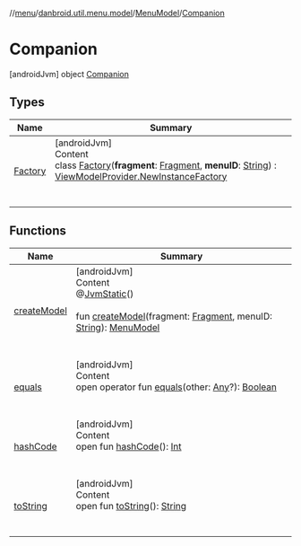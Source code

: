 //[menu](../../../index.md)/[danbroid.util.menu.model](../../index.md)/[MenuModel](../index.md)/[Companion](index.md)



# Companion  
 [androidJvm] object [Companion](index.md)   


## Types  
  
|  Name|  Summary| 
|---|---|
| <a name="danbroid.util.menu.model/MenuModel.Companion.Factory///PointingToDeclaration/"></a>[Factory](-factory/index.md)| <a name="danbroid.util.menu.model/MenuModel.Companion.Factory///PointingToDeclaration/"></a>[androidJvm]  <br>Content  <br>class [Factory](-factory/index.md)(**fragment**: [Fragment](https://developer.android.com/reference/kotlin/androidx/fragment/app/Fragment.html), **menuID**: [String](https://kotlinlang.org/api/latest/jvm/stdlib/kotlin/-string/index.html)) : [ViewModelProvider.NewInstanceFactory](https://developer.android.com/reference/kotlin/androidx/lifecycle/ViewModelProvider.NewInstanceFactory.html)  <br><br><br>


## Functions  
  
|  Name|  Summary| 
|---|---|
| <a name="danbroid.util.menu.model/MenuModel.Companion/createModel/#androidx.fragment.app.Fragment#kotlin.String/PointingToDeclaration/"></a>[createModel](create-model.md)| <a name="danbroid.util.menu.model/MenuModel.Companion/createModel/#androidx.fragment.app.Fragment#kotlin.String/PointingToDeclaration/"></a>[androidJvm]  <br>Content  <br>@[JvmStatic](https://kotlinlang.org/api/latest/jvm/stdlib/kotlin.jvm/-jvm-static/index.html)()  <br>  <br>fun [createModel](create-model.md)(fragment: [Fragment](https://developer.android.com/reference/kotlin/androidx/fragment/app/Fragment.html), menuID: [String](https://kotlinlang.org/api/latest/jvm/stdlib/kotlin/-string/index.html)): [MenuModel](../index.md)  <br><br><br>
| <a name="kotlin/Any/equals/#kotlin.Any?/PointingToDeclaration/"></a>[equals](../../../danbroid.util.menu.ui/-menu-item-diff-callback/index.md#%5Bkotlin%2FAny%2Fequals%2F%23kotlin.Any%3F%2FPointingToDeclaration%2F%5D%2FFunctions%2F143669292)| <a name="kotlin/Any/equals/#kotlin.Any?/PointingToDeclaration/"></a>[androidJvm]  <br>Content  <br>open operator fun [equals](../../../danbroid.util.menu.ui/-menu-item-diff-callback/index.md#%5Bkotlin%2FAny%2Fequals%2F%23kotlin.Any%3F%2FPointingToDeclaration%2F%5D%2FFunctions%2F143669292)(other: [Any](https://kotlinlang.org/api/latest/jvm/stdlib/kotlin/-any/index.html)?): [Boolean](https://kotlinlang.org/api/latest/jvm/stdlib/kotlin/-boolean/index.html)  <br><br><br>
| <a name="kotlin/Any/hashCode/#/PointingToDeclaration/"></a>[hashCode](../../../danbroid.util.menu.ui/-menu-item-diff-callback/index.md#%5Bkotlin%2FAny%2FhashCode%2F%23%2FPointingToDeclaration%2F%5D%2FFunctions%2F143669292)| <a name="kotlin/Any/hashCode/#/PointingToDeclaration/"></a>[androidJvm]  <br>Content  <br>open fun [hashCode](../../../danbroid.util.menu.ui/-menu-item-diff-callback/index.md#%5Bkotlin%2FAny%2FhashCode%2F%23%2FPointingToDeclaration%2F%5D%2FFunctions%2F143669292)(): [Int](https://kotlinlang.org/api/latest/jvm/stdlib/kotlin/-int/index.html)  <br><br><br>
| <a name="kotlin/Any/toString/#/PointingToDeclaration/"></a>[toString](../../../danbroid.util.menu.ui/-menu-item-diff-callback/index.md#%5Bkotlin%2FAny%2FtoString%2F%23%2FPointingToDeclaration%2F%5D%2FFunctions%2F143669292)| <a name="kotlin/Any/toString/#/PointingToDeclaration/"></a>[androidJvm]  <br>Content  <br>open fun [toString](../../../danbroid.util.menu.ui/-menu-item-diff-callback/index.md#%5Bkotlin%2FAny%2FtoString%2F%23%2FPointingToDeclaration%2F%5D%2FFunctions%2F143669292)(): [String](https://kotlinlang.org/api/latest/jvm/stdlib/kotlin/-string/index.html)  <br><br><br>

